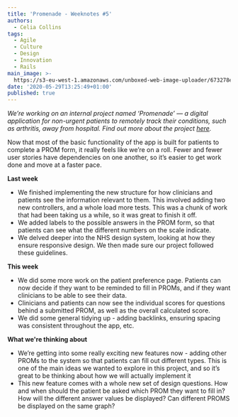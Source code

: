 ```yaml
---
title: 'Promenade - Weeknotes #5'
authors:
  - Celia Collins
tags:
  - Agile
  - Culture
  - Design
  - Innovation
  - Rails
main_image: >-
  https://s3-eu-west-1.amazonaws.com/unboxed-web-image-uploader/673278ed3d52fc68845ae9d092a0f853.png
date: '2020-05-29T13:25:49+01:00'
published: true
---
```

_We’re working on an internal project named ‘Promenade’ — a digital application for non-urgent patients to remotely track their conditions, such as arthritis, away from hospital. Find out more about the project [here](https://unboxed.co/blog/using-patient-reported-outcome-measures-proms-to-keep-patients-safe/)._

Now that most of the basic functionality of the app is built for patients to complete a PROM form, it really feels like we’re on a roll. Fewer and fewer user stories have dependencies on one another, so it’s easier to get work done and move at a faster pace.  

**Last week**

* We finished implementing the new structure for how clinicians and patients see the information relevant to them. This involved adding two new controllers, and a whole load more tests. This was a chunk of work that had been taking us a while, so it was great to finish it off.
* We added labels to the possible answers in the PROM form, so that patients can see what the different numbers on the scale indicate. 
* We delved deeper into the NHS design system, looking at how they ensure responsive design. We then made sure our project followed these guidelines. 

**This week**

* We did some more work on the patient preference page. Patients can now decide if they want to be reminded to fill in PROMs, and if they want clinicians to be able to see their data. 
* Clinicians and patients can now see the individual scores for questions behind a submitted PROM, as well as the overall calculated score.
* We did some general tidying up - adding backlinks, ensuring spacing was consistent throughout the app, etc. 

**What we're thinking about**

* We’re getting into some really exciting new features now - adding other PROMs to the system so that patients can fill out different types. This is one of the main ideas we wanted to explore in this project, and so it’s great to be thinking about how we will actually implement it
* This new feature comes with a whole new set of design questions. How and when should the patient be asked which PROM they want to fill in? How will the different answer values be displayed? Can different PROMS be displayed on the same graph?
